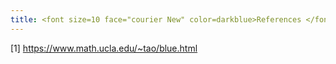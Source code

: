 ```yaml
---
title: <font size=10 face="courier New" color=darkblue>References </font>
---
```


[1] https://www.math.ucla.edu/~tao/blue.html

